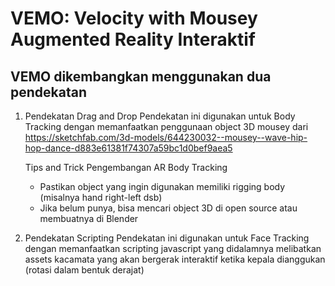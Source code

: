 # VEMO: Velocity with Mousey Augmented Reality Interaktif
## VEMO dikembangkan menggunakan dua pendekatan
1. Pendekatan Drag and Drop
   Pendekatan ini digunakan untuk Body Tracking dengan memanfaatkan penggunaan object 3D mousey dari
   https://sketchfab.com/3d-models/644230032--mousey--wave-hip-hop-dance-d883e61381f74307a59bc1d0bef9aea5

   Tips and Trick Pengembangan AR Body Tracking
   - Pastikan object yang ingin digunakan memiliki rigging body (misalnya hand right-left dsb)
   - Jika belum punya, bisa mencari object 3D di open source atau membuatnya di Blender
     
3. Pendekatan Scripting
   Pendekatan ini digunakan untuk Face Tracking dengan memanfaatkan scripting javascript
   yang didalamnya melibatkan assets kacamata yang akan bergerak interaktif ketika kepala dianggukan (rotasi dalam bentuk derajat)
